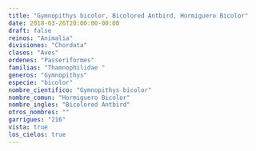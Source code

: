 ```yaml
---
title: "Gymnopithys bicolor, Bicolored Antbird, Hormiguero Bicolor"
date: 2018-03-26T20:00:00-00:00
draft: false
reinos: "Animalia"
divisiones: "Chordata"
clases: "Aves"
ordenes: "Passeriformes"
familias: "Thamnophilidae "
generos: "Gymnopithys"
especie: "bicolor"
nombre_cientifico: "Gymnopithys bicolor"
nombre_comun: "Hormiguero Bicolor"
nombre_ingles: "Bicolored Antbird"
otros_nombres: ""
garrigues: "216"
vista: true
los_cielos: true
---
```


